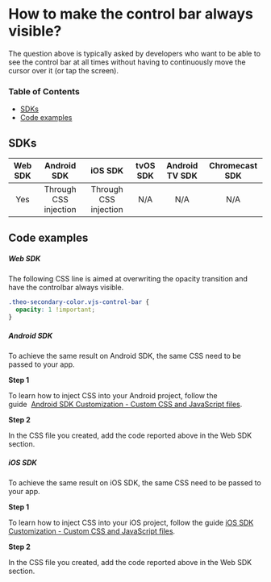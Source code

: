 # How to make the control bar always visible?

The question above is typically asked by developers who want to be able to see the control bar at all times without having to continuously move the cursor over it (or tap the screen).

### Table of Contents
- [SDKs](#sdks)
- [Code examples](#code-examples)


## SDKs

| Web SDK |      Android SDK      |        iOS SDK        | tvOS SDK| Android TV SDK | Chromecast SDK |
| :-----: | :-------------------: | :-------------------: | :--: | :------------: | :------------: |
|   Yes   | Through CSS injection | Through CSS injection | N/A  |      N/A       |      N/A       |

## Code examples

##### Web SDK

The following CSS line is aimed at overwriting the opacity transition and have the controlbar always visible.

```css
.theo-secondary-color.vjs-control-bar {
  opacity: 1 !important;
}
```

##### Android SDK

To achieve the same result on Android SDK, the same CSS need to be passed to your app.

**Step 1**

To learn how to inject CSS into your Android project, follow the guide  [Android SDK Customization - Custom CSS and JavaScript files](../../faq/01-how-to-add-css-or-javascript-files-to-android-ios.md).

**Step 2**

In the CSS file you created, add the code reported above in the Web SDK section.

##### iOS SDK

To achieve the same result on iOS SDK, the same CSS need to be passed to your app.

**Step 1**

To learn how to inject CSS into your iOS project, follow the guide [iOS SDK Customization - Custom CSS and JavaScript files](../../faq/01-how-to-add-css-or-javascript-files-to-android-ios.md).

**Step 2**

In the CSS file you created, add the code reported above in the Web SDK section.
